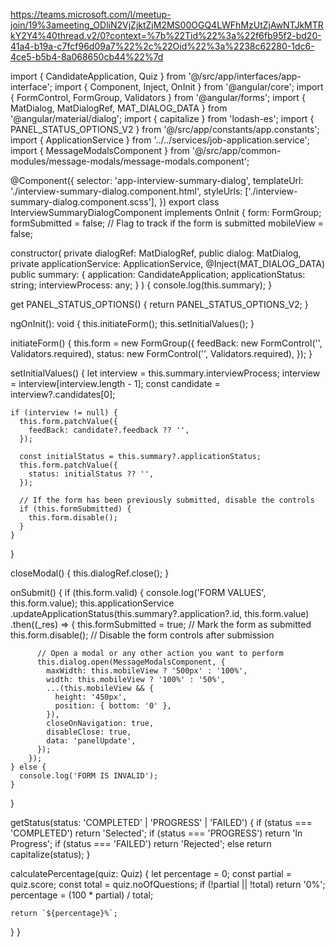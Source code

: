 https://teams.microsoft.com/l/meetup-join/19%3ameeting_ODliN2VjZjktZjM2MS00OGQ4LWFhMzUtZjAwNTJkMTRkY2Y4%40thread.v2/0?context=%7b%22Tid%22%3a%22f6fb95f2-bd20-41a4-b19a-c7fcf96d09a7%22%2c%22Oid%22%3a%2238c62280-1dc6-4ce5-b5b4-8a068650cb44%22%7d

import { CandidateApplication, Quiz } from '@/src/app/interfaces/app-interface';
import { Component, Inject, OnInit } from '@angular/core';
import { FormControl, FormGroup, Validators } from '@angular/forms';
import { MatDialog, MatDialogRef, MAT_DIALOG_DATA } from '@angular/material/dialog';
import { capitalize } from 'lodash-es';
import { PANEL_STATUS_OPTIONS_V2 } from '@/src/app/constants/app.constants';
import { ApplicationService } from '../../services/job-application.service';
import { MessageModalsComponent } from '@/src/app/common-modules/message-modals/message-modals.component';

@Component({
  selector: 'app-interview-summary-dialog',
  templateUrl: './interview-summary-dialog.component.html',
  styleUrls: ['./interview-summary-dialog.component.scss'],
})
export class InterviewSummaryDialogComponent implements OnInit {
  form: FormGroup;
  formSubmitted = false; // Flag to track if the form is submitted
  mobileView = false;

  constructor(
    private dialogRef: MatDialogRef<InterviewSummaryDialogComponent>,
    public dialog: MatDialog,
    private applicationService: ApplicationService,
    @Inject(MAT_DIALOG_DATA)
    public summary: {
      application: CandidateApplication;
      applicationStatus: string;
      interviewProcess: any;
    }
  ) {
    console.log(this.summary);
  }

  get PANEL_STATUS_OPTIONS() {
    return PANEL_STATUS_OPTIONS_V2;
  }

  ngOnInit(): void {
    this.initiateForm();
    this.setInitialValues();
  }

  initiateForm() {
    this.form = new FormGroup({
      feedBack: new FormControl('', Validators.required),
      status: new FormControl('', Validators.required),
    });
  }

  setInitialValues() {
    let interview = this.summary.interviewProcess;
    interview = interview[interview.length - 1];
    const candidate = interview?.candidates[0];

    if (interview != null) {
      this.form.patchValue({
        feedBack: candidate?.feedback ?? '',
      });

      const initialStatus = this.summary?.applicationStatus;
      this.form.patchValue({
        status: initialStatus ?? '',
      });

      // If the form has been previously submitted, disable the controls
      if (this.formSubmitted) {
        this.form.disable();
      }
    }
  }

  closeModal() {
    this.dialogRef.close();
  }

  onSubmit() {
    if (this.form.valid) {
      console.log('FORM VALUES', this.form.value);
      this.applicationService
        .updateApplicationStatus(this.summary?.application?.id, this.form.value)
        .then((_res) => {
          this.formSubmitted = true; // Mark the form as submitted
          this.form.disable(); // Disable the form controls after submission

          // Open a modal or any other action you want to perform
          this.dialog.open(MessageModalsComponent, {
            maxWidth: this.mobileView ? '500px' : '100%',
            width: this.mobileView ? '100%' : '50%',
            ...(this.mobileView && {
              height: '450px',
              position: { bottom: '0' },
            }),
            closeOnNavigation: true,
            disableClose: true,
            data: 'panelUpdate',
          });
        });
    } else {
      console.log('FORM IS INVALID');
    }
  }

  getStatus(status: 'COMPLETED' | 'PROGRESS' | 'FAILED') {
    if (status === 'COMPLETED') return 'Selected';
    if (status === 'PROGRESS') return 'In Progress';
    if (status === 'FAILED') return 'Rejected';
    else return capitalize(status);
  }

  calculatePercentage(quiz: Quiz) {
    let percentage = 0;
    const partial = quiz.score;
    const total = quiz.noOfQuestions;
    if (!partial || !total) return '0%';
    percentage = (100 * partial) / total;

    return `${percentage}%`;
  }
}
